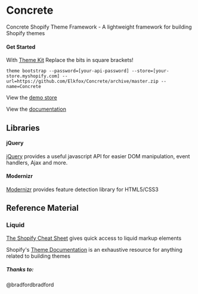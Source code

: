# Concrete

Concrete Shopify Theme Framework - A lightweight framework for building Shopify themes

#### Get Started
With [Theme Kit](https://shopify.github.io/themekit/)
Replace the bits in square brackets!

`theme bootstrap --password=[your-api-password] --store=[your-store.myshopify.com] --url=https://github.com/Elkfox/Concrete/archive/master.zip --name=Concrete`

View the [demo store](https://concrete-theme.myshopify.com)

View the [documentation](https://github.com/Elkfox/Concrete/wiki)

## Libraries

#### jQuery

[jQuery](https://github.com/jquery/jquery) provides a useful javascript API for easier DOM manipulation, event handlers, Ajax and more.

#### Modernizr

[Modernizr](https://github.com/Modernizr/Modernizr) provides feature detection library for HTML5/CSS3

## Reference Material

### Liquid

[The Shopify Cheat Sheet](https://www.shopify.com.au/partners/shopify-cheat-sheet) gives quick access to liquid markup elements

Shopify's [Theme Documentation](https://help.shopify.com/themes) is an exhaustive resource for anything related to building themes

##### Thanks to:
@bradfordbradford
